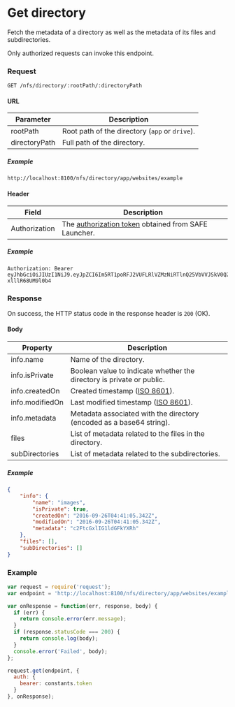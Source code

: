 # Get directory

Fetch the metadata of a directory as well as the metadata of its files and subdirectories.

Only authorized requests can invoke this endpoint.

### Request

```
GET /nfs/directory/:rootPath/:directoryPath
```

#### URL

| Parameter | Description |
| --- | --- |
| rootPath | Root path of the directory (`app` or `drive`). |
| directoryPath | Full path of the directory. |

##### Example

```
http://localhost:8100/nfs/directory/app/websites/example
```

#### Header

| Field | Description |
| --- | --- |
| Authorization | The [authorization token](/auth) obtained from SAFE Launcher. |

##### Example

```
Authorization: Bearer eyJhbGciOiJIUzI1NiJ9.eyJpZCI6Im5RT1poRFJ2VUFLRlVZMzNiRTlnQ25VbVVJSkV0Q2lmYk4zYjE1dXZ2TlU9In0.OTKcHQ9VUKYzBXH_MqeWR4UcHFJV-xlllR68UM9l0b4
```

### Response

On success, the HTTP status code in the response header is `200` (OK).

#### Body

| Property | Description |
| --- | --- |
| info.name | Name of the directory. |
| info.isPrivate | Boolean value to indicate whether the directory is private or public. |
| info.createdOn | Created timestamp ([ISO 8601](https://en.wikipedia.org/wiki/ISO_8601)). |
| info.modifiedOn | Last modified timestamp ([ISO 8601](https://en.wikipedia.org/wiki/ISO_8601)). |
| info.metadata | Metadata associated with the directory (encoded as a base64 string). |
| files | List of metadata related to the files in the directory. |
| subDirectories | List of metadata related to the subdirectories. |

##### Example

```json
{
	"info": {
		"name": "images",
		"isPrivate": true,
		"createdOn": "2016-09-26T04:41:05.342Z",
		"modifiedOn": "2016-09-26T04:41:05.342Z",
		"metadata": "c2FtcGxlIG1ldGFkYXRh"
	},
	"files": [],
	"subDirectories": []
}
```

### Example

```js
var request = require('request');
var endpoint = 'http://localhost:8100/nfs/directory/app/websites/example';

var onResponse = function(err, response, body) {
  if (err) {
    return console.error(err.message);
  }
  if (response.statusCode === 200) {
    return console.log(body);
  }
  console.error('Failed', body);
};

request.get(endpoint, {
  auth: {
    bearer: constants.token
  }
}, onResponse);
```
